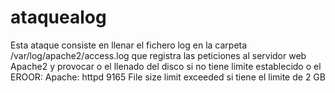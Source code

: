 # ataquealog

Esta ataque consiste en llenar el fichero log en la carpeta /var/log/apache2/access.log que registra las peticiones al servidor web Apache2 y provocar o el llenado del disco si no tiene limite establecido o el EROOR: Apache: httpd 9165 File size limit exceeded
si tiene el limite de 2 GB


